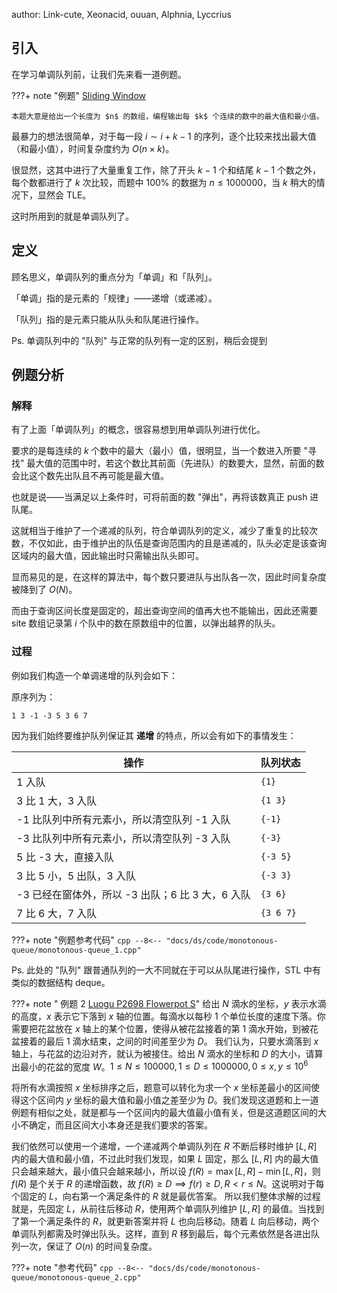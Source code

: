 author: Link-cute, Xeonacid, ouuan, Alphnia, Lyccrius

## 引入

在学习单调队列前，让我们先来看一道例题。

???+ note "例题"
    [Sliding Window](http://poj.org/problem?id=2823)
    
    本题大意是给出一个长度为 $n$ 的数组，编程输出每 $k$ 个连续的数中的最大值和最小值。

最暴力的想法很简单，对于每一段 $i \sim i+k-1$ 的序列，逐个比较来找出最大值（和最小值），时间复杂度约为 $O(n \times k)$。

很显然，这其中进行了大量重复工作，除了开头 $k-1$ 个和结尾 $k-1$ 个数之外，每个数都进行了 $k$ 次比较，而题中 $100\%$ 的数据为 $n \leqslant 1000000$，当 $k$ 稍大的情况下，显然会 TLE。

这时所用到的就是单调队列了。

## 定义

顾名思义，单调队列的重点分为「单调」和「队列」。

「单调」指的是元素的「规律」——递增（或递减）。

「队列」指的是元素只能从队头和队尾进行操作。

Ps. 单调队列中的 "队列" 与正常的队列有一定的区别，稍后会提到

## 例题分析

### 解释

有了上面「单调队列」的概念，很容易想到用单调队列进行优化。

要求的是每连续的 $k$ 个数中的最大（最小）值，很明显，当一个数进入所要 "寻找" 最大值的范围中时，若这个数比其前面（先进队）的数要大，显然，前面的数会比这个数先出队且不再可能是最大值。

也就是说——当满足以上条件时，可将前面的数 "弹出"，再将该数真正 push 进队尾。

这就相当于维护了一个递减的队列，符合单调队列的定义，减少了重复的比较次数，不仅如此，由于维护出的队伍是查询范围内的且是递减的，队头必定是该查询区域内的最大值，因此输出时只需输出队头即可。

显而易见的是，在这样的算法中，每个数只要进队与出队各一次，因此时间复杂度被降到了 $O(N)$。

而由于查询区间长度是固定的，超出查询空间的值再大也不能输出，因此还需要 site 数组记录第 $i$ 个队中的数在原数组中的位置，以弹出越界的队头。

### 过程

例如我们构造一个单调递增的队列会如下：

原序列为：

```text
1 3 -1 -3 5 3 6 7
```

因为我们始终要维护队列保证其 **递增** 的特点，所以会有如下的事情发生：

| 操作                              | 队列状态      |
| ------------------------------- | --------- |
| 1 入队                            | `{1}`     |
| 3 比 1 大，3 入队                    | `{1 3}`   |
| -1 比队列中所有元素小，所以清空队列 -1 入队       | `{-1}`    |
| -3 比队列中所有元素小，所以清空队列 -3 入队       | `{-3}`    |
| 5 比 -3 大，直接入队                   | `{-3 5}`  |
| 3 比 5 小，5 出队，3 入队               | `{-3 3}`  |
| -3 已经在窗体外，所以 -3 出队；6 比 3 大，6 入队 | `{3 6}`   |
| 7 比 6 大，7 入队                    | `{3 6 7}` |

???+ note "例题参考代码"
    ```cpp
    --8<-- "docs/ds/code/monotonous-queue/monotonous-queue_1.cpp"
    ```

Ps. 此处的 "队列" 跟普通队列的一大不同就在于可以从队尾进行操作，STL 中有类似的数据结构 deque。

???+ note " 例题 2 [Luogu P2698 Flowerpot S](https://www.luogu.com.cn/problem/P2698)"
    给出 $N$ 滴水的坐标，$y$ 表示水滴的高度，$x$ 表示它下落到 $x$ 轴的位置。每滴水以每秒 1 个单位长度的速度下落。你需要把花盆放在 $x$ 轴上的某个位置，使得从被花盆接着的第 1 滴水开始，到被花盆接着的最后 1 滴水结束，之间的时间差至少为 $D$。
    我们认为，只要水滴落到 $x$ 轴上，与花盆的边沿对齐，就认为被接住。给出 $N$ 滴水的坐标和 $D$ 的大小，请算出最小的花盆的宽度 $W$。$1\leqslant N \leqslant 100000 , 1 \leqslant D \leqslant 1000000, 0 \leqslant x,y\leqslant 10^6$

将所有水滴按照 $x$ 坐标排序之后，题意可以转化为求一个 $x$ 坐标差最小的区间使得这个区间内 $y$ 坐标的最大值和最小值之差至少为 $D$。我们发现这道题和上一道例题有相似之处，就是都与一个区间内的最大值最小值有关，但是这道题区间的大小不确定，而且区间大小本身还是我们要求的答案。

我们依然可以使用一个递增，一个递减两个单调队列在 $R$ 不断后移时维护 $[L,R]$ 内的最大值和最小值，不过此时我们发现，如果 $L$ 固定，那么 $[L,R]$ 内的最大值只会越来越大，最小值只会越来越小，所以设 $f(R) = \max[L,R]-\min[L,R]$，则 $f(R)$ 是个关于 $R$ 的递增函数，故 $f(R)\geqslant D \implies f(r)\geqslant D,R\lt r \leqslant N$。这说明对于每个固定的 $L$，向右第一个满足条件的 $R$ 就是最优答案。
所以我们整体求解的过程就是，先固定 $L$，从前往后移动 $R$，使用两个单调队列维护 $[L,R]$ 的最值。当找到了第一个满足条件的 $R$，就更新答案并将 $L$ 也向后移动。随着 $L$ 向后移动，两个单调队列都需及时弹出队头。这样，直到 $R$ 移到最后，每个元素依然是各进出队列一次，保证了 $O(n)$ 的时间复杂度。

???+ note "参考代码"
    ```cpp
    --8<-- "docs/ds/code/monotonous-queue/monotonous-queue_2.cpp"
    ```
